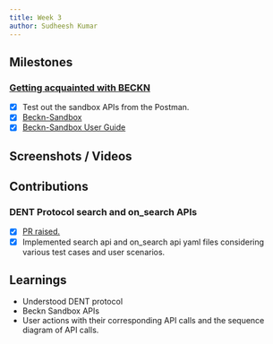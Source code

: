 ```yaml
---
title: Week 3
author: Sudheesh Kumar
---
```


## Milestones
### [Getting acquainted with BECKN](https://github.com/beckn/DENT-Protocol/issues/5)
- [x] Test out the sandbox APIs from the Postman.
- [x] [Beckn-Sandbox](https://github.com/beckn/beckn-sandbox)
- [x] [Beckn-Sandbox User Guide](https://github.com/beckn/beckn-sandbox/blob/main/USER_GUIDE.md)

## Screenshots / Videos 

## Contributions
### DENT Protocol search and on_search APIs
- [x] [PR raised.](https://github.com/Sudheesh2609/Energy-Spec/blob/main/api/search.yaml)
- [x] Implemented search api and on_search api yaml files considering various test cases and user scenarios.

## Learnings
- Understood DENT protocol
- Beckn Sandbox APIs
- User actions with their corresponding API calls and the sequence diagram of API calls.
